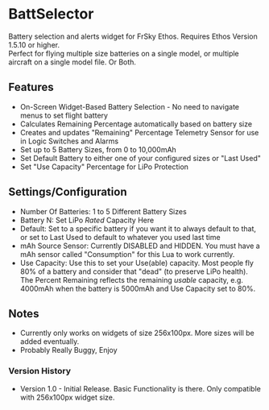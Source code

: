 # BattSelector
Battery selection and alerts widget for FrSky Ethos.  Requires Ethos Version 1.5.10 or higher.<br>
Perfect for flying multiple size batteries on a single model, or multiple aircraft on a single model file. Or Both.

## Features
  - On-Screen Widget-Based Battery Selection - No need to navigate menus to set flight battery<br>
  - Calculates Remaining Percentage automatically based on battery size<br>
  - Creates and updates "Remaining" Percentage Telemetry Sensor for use in Logic Switches and Alarms<br>
  - Set up to 5 Battery Sizes, from 0 to 10,000mAh<br>
  - Set Default Battery to either one of your configured sizes or "Last Used"<br>
  - Set "Use Capacity" Percentage for LiPo Protection

## Settings/Configuration
  - Number Of Batteries: 1 to 5 Different Battery Sizes<br>
  - Battery N: Set LiPo _Rated_ Capacity Here<br>
  - Default: Set to a specific battery if you want it to always default to that, or set to Last Used to default to whatever you used last time<br>
  - mAh Source Sensor: Currently DISABLED and HIDDEN.  You must have a mAh sensor called "Consumption" for this Lua to work currently.<br>
  - Use Capacity: Use this to set your Use(able) capacity.  Most people fly 80% of a battery and consider that "dead" (to preserve LiPo health).  The Percent Remaining reflects the remaining _usable_ capacity, e.g. 4000mAh when the battery is 5000mAh and Use Capacity set to 80%.

## Notes
  - Currently only works on widgets of size 256x100px.  More sizes will be added eventually.
  - Probably Really Buggy, Enjoy

### Version History
  - Version 1.0 - Initial Release.  Basic Functionality is there.  Only compatible with 256x100px widget size.
